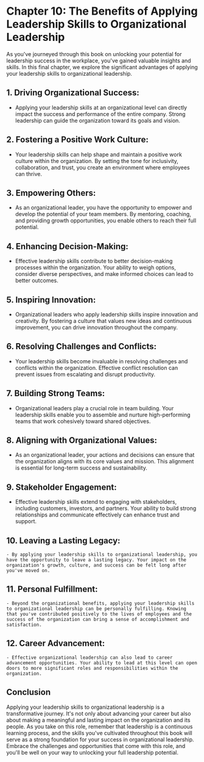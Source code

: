 Chapter 10: The Benefits of Applying Leadership Skills to Organizational Leadership
===================================================================================

As you've journeyed through this book on unlocking your potential for leadership success in the workplace, you've gained valuable insights and skills. In this final chapter, we explore the significant advantages of applying your leadership skills to organizational leadership.

**1. Driving Organizational Success:**
--------------------------------------

* Applying your leadership skills at an organizational level can directly impact the success and performance of the entire company. Strong leadership can guide the organization toward its goals and vision.

**2. Fostering a Positive Work Culture:**
-----------------------------------------

* Your leadership skills can help shape and maintain a positive work culture within the organization. By setting the tone for inclusivity, collaboration, and trust, you create an environment where employees can thrive.

**3. Empowering Others:**
-------------------------

* As an organizational leader, you have the opportunity to empower and develop the potential of your team members. By mentoring, coaching, and providing growth opportunities, you enable others to reach their full potential.

**4. Enhancing Decision-Making:**
---------------------------------

* Effective leadership skills contribute to better decision-making processes within the organization. Your ability to weigh options, consider diverse perspectives, and make informed choices can lead to better outcomes.

**5. Inspiring Innovation:**
----------------------------

* Organizational leaders who apply leadership skills inspire innovation and creativity. By fostering a culture that values new ideas and continuous improvement, you can drive innovation throughout the company.

**6. Resolving Challenges and Conflicts:**
------------------------------------------

* Your leadership skills become invaluable in resolving challenges and conflicts within the organization. Effective conflict resolution can prevent issues from escalating and disrupt productivity.

**7. Building Strong Teams:**
-----------------------------

* Organizational leaders play a crucial role in team building. Your leadership skills enable you to assemble and nurture high-performing teams that work cohesively toward shared objectives.

**8. Aligning with Organizational Values:**
-------------------------------------------

* As an organizational leader, your actions and decisions can ensure that the organization aligns with its core values and mission. This alignment is essential for long-term success and sustainability.

**9. Stakeholder Engagement:**
------------------------------

* Effective leadership skills extend to engaging with stakeholders, including customers, investors, and partners. Your ability to build strong relationships and communicate effectively can enhance trust and support.

**10. Leaving a Lasting Legacy:**
---------------------------------

    - By applying your leadership skills to organizational leadership, you have the opportunity to leave a lasting legacy. Your impact on the organization's growth, culture, and success can be felt long after you've moved on.

**11. Personal Fulfillment:**
-----------------------------

    - Beyond the organizational benefits, applying your leadership skills to organizational leadership can be personally fulfilling. Knowing that you've contributed positively to the lives of employees and the success of the organization can bring a sense of accomplishment and satisfaction.

**12. Career Advancement:**
---------------------------

    - Effective organizational leadership can also lead to career advancement opportunities. Your ability to lead at this level can open doors to more significant roles and responsibilities within the organization.

**Conclusion**
--------------

Applying your leadership skills to organizational leadership is a transformative journey. It's not only about advancing your career but also about making a meaningful and lasting impact on the organization and its people. As you take on this role, remember that leadership is a continuous learning process, and the skills you've cultivated throughout this book will serve as a strong foundation for your success in organizational leadership. Embrace the challenges and opportunities that come with this role, and you'll be well on your way to unlocking your full leadership potential.
